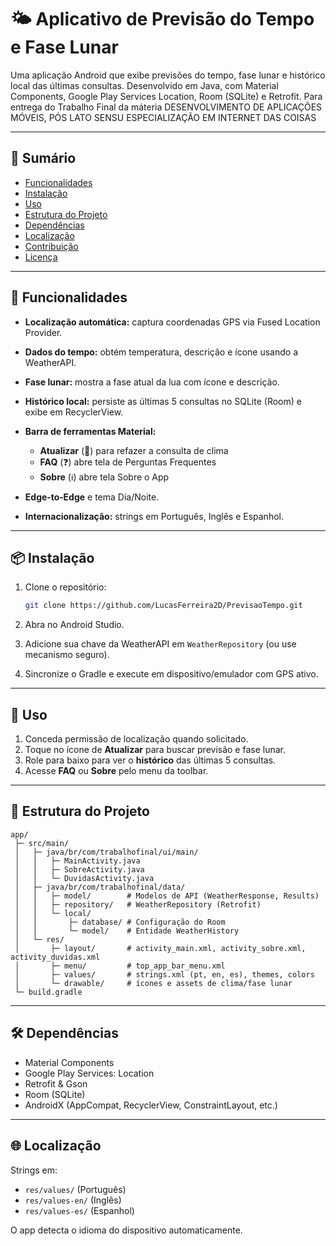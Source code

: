 # 🌤 Aplicativo de Previsão do Tempo e Fase Lunar

Uma aplicação Android que exibe previsões do tempo, fase lunar e histórico local das últimas consultas. Desenvolvido em Java, com Material Components, Google Play Services Location, Room (SQLite) e Retrofit. Para entrega do Trabalho Final da máteria DESENVOLVIMENTO DE APLICAÇÕES MÓVEIS, PÓS LATO SENSU ESPECIALIZAÇÃO EM INTERNET DAS COISAS

---

## 📖 Sumário

* [Funcionalidades](#funcionalidades)
* [Instalação](#instalação)
* [Uso](#uso)
* [Estrutura do Projeto](#estrutura-do-projeto)
* [Dependências](#dependências)
* [Localização](#localização)
* [Contribuição](#contribuição)
* [Licença](#licença)

---

## 🚀 Funcionalidades

* **Localização automática:** captura coordenadas GPS via Fused Location Provider.
* **Dados do tempo:** obtém temperatura, descrição e ícone usando a WeatherAPI.
* **Fase lunar:** mostra a fase atual da lua com ícone e descrição.
* **Histórico local:** persiste as últimas 5 consultas no SQLite (Room) e exibe em RecyclerView.
* **Barra de ferramentas Material:**

  * **Atualizar** (🔄) para refazer a consulta de clima
  * **FAQ** (❓) abre tela de Perguntas Frequentes
  * **Sobre** (ℹ️) abre tela Sobre o App
* **Edge‑to‑Edge** e tema Dia/Noite.
* **Internacionalização:** strings em Português, Inglês e Espanhol.

---

## 📦 Instalação

1. Clone o repositório:

   ```bash
   git clone https://github.com/LucasFerreira2D/PrevisaoTempo.git
   ```
2. Abra no Android Studio.
3. Adicione sua chave da WeatherAPI em `WeatherRepository` (ou use mecanismo seguro).
4. Sincronize o Gradle e execute em dispositivo/emulador com GPS ativo.

---

## 🎯 Uso

1. Conceda permissão de localização quando solicitado.
2. Toque no ícone de **Atualizar** para buscar previsão e fase lunar.
3. Role para baixo para ver o **histórico** das últimas 5 consultas.
4. Acesse **FAQ** ou **Sobre** pelo menu da toolbar.

---

## 📂 Estrutura do Projeto

```
app/
 ├─ src/main/
 │   ├─ java/br/com/trabalhofinal/ui/main/
 │   │   ├─ MainActivity.java
 │   │   ├─ SobreActivity.java
 │   │   └─ DuvidasActivity.java
 │   ├─ java/br/com/trabalhofinal/data/
 │   │   ├─ model/        # Modelos de API (WeatherResponse, Results)
 │   │   ├─ repository/   # WeatherRepository (Retrofit)
 │   │   └─ local/
 │   │       ├─ database/ # Configuração do Room
 │   │       └─ model/    # Entidade WeatherHistory
 │   └─ res/
 │       ├─ layout/       # activity_main.xml, activity_sobre.xml, activity_duvidas.xml
 │       ├─ menu/         # top_app_bar_menu.xml
 │       ├─ values/       # strings.xml (pt, en, es), themes, colors
 │       └─ drawable/     # ícones e assets de clima/fase lunar
 └─ build.gradle
```

---

## 🛠️ Dependências

* Material Components
* Google Play Services: Location
* Retrofit & Gson
* Room (SQLite)
* AndroidX (AppCompat, RecyclerView, ConstraintLayout, etc.)

---

## 🌐 Localização

Strings em:

* `res/values/` (Português)
* `res/values-en/` (Inglês)
* `res/values-es/` (Espanhol)

O app detecta o idioma do dispositivo automaticamente.
